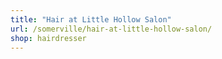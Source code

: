 ```yaml
---
title: "Hair at Little Hollow Salon"
url: /somerville/hair-at-little-hollow-salon/
shop: hairdresser
---
```

